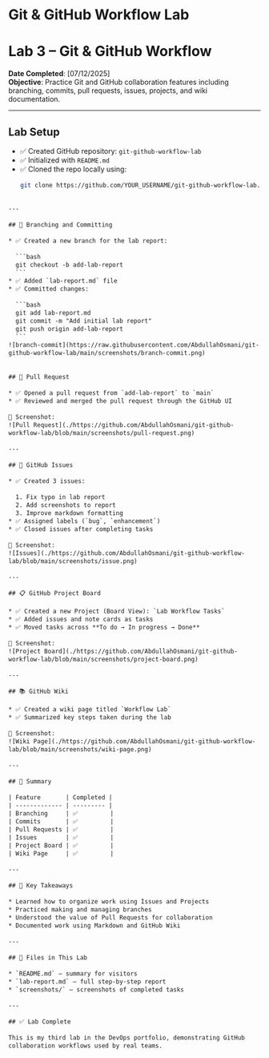 # Git & GitHub Workflow Lab


# Lab 3 – Git & GitHub Workflow

 **Date Completed**: [07/12/2025]  
 **Objective**: Practice Git and GitHub collaboration features including branching, commits, pull requests, issues, projects, and wiki documentation.

---

##  Lab Setup

- ✅ Created GitHub repository: `git-github-workflow-lab`
- ✅ Initialized with `README.md`
- ✅ Cloned the repo locally using:
  ```bash
  git clone https://github.com/YOUR_USERNAME/git-github-workflow-lab.git
````

---

## 🌿 Branching and Committing

* ✅ Created a new branch for the lab report:

  ```bash
  git checkout -b add-lab-report
  ```
* ✅ Added `lab-report.md` file
* ✅ Committed changes:

  ```bash
  git add lab-report.md
  git commit -m "Add initial lab report"
  git push origin add-lab-report
  ```
![branch-commit](https://raw.githubusercontent.com/AbdullahOsmani/git-github-workflow-lab/main/screenshots/branch-commit.png)


## 🔁 Pull Request

* ✅ Opened a pull request from `add-lab-report` to `main`
* ✅ Reviewed and merged the pull request through the GitHub UI

📸 Screenshot:
![Pull Request](./https://github.com/AbdullahOsmani/git-github-workflow-lab/blob/main/screenshots/pull-request.png)

---

## 🐛 GitHub Issues

* ✅ Created 3 issues:

  1. Fix typo in lab report
  2. Add screenshots to report
  3. Improve markdown formatting
* ✅ Assigned labels (`bug`, `enhancement`)
* ✅ Closed issues after completing tasks

📸 Screenshot:
![Issues](./https://github.com/AbdullahOsmani/git-github-workflow-lab/blob/main/screenshots/issue.png)

---

## 📋 GitHub Project Board

* ✅ Created a new Project (Board View): `Lab Workflow Tasks`
* ✅ Added issues and note cards as tasks
* ✅ Moved tasks across **To do → In progress → Done**

📸 Screenshot:
![Project Board](./https://github.com/AbdullahOsmani/git-github-workflow-lab/blob/main/screenshots/project-board.png)

---

## 📚 GitHub Wiki

* ✅ Created a wiki page titled `Workflow Lab`
* ✅ Summarized key steps taken during the lab

📸 Screenshot:
![Wiki Page](./https://github.com/AbdullahOsmani/git-github-workflow-lab/blob/main/screenshots/wiki-page.png)

---

## 📘 Summary

| Feature       | Completed |
| ------------- | --------- |
| Branching     | ✅         |
| Commits       | ✅         |
| Pull Requests | ✅         |
| Issues        | ✅         |
| Project Board | ✅         |
| Wiki Page     | ✅         |

---

## 🧠 Key Takeaways

* Learned how to organize work using Issues and Projects
* Practiced making and managing branches
* Understood the value of Pull Requests for collaboration
* Documented work using Markdown and GitHub Wiki

---

## 📂 Files in This Lab

* `README.md` – summary for visitors
* `lab-report.md` – full step-by-step report
* `screenshots/` – screenshots of completed tasks

---

## ✅ Lab Complete

This is my third lab in the DevOps portfolio, demonstrating GitHub collaboration workflows used by real teams.



